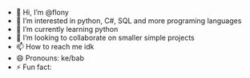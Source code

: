 - 👋 Hi, I’m @flony
- 👀 I’m interested in python, C#, SQL and more programing languages 
- 🌱 I’m currently learning python
- 💞️ I’m looking to collaborate on smaller simple projects 
- 📫 How to reach me idk
- 😄 Pronouns: ke/bab
- ⚡ Fun fact: 

<!---
flonyale/flonyale is a ✨ special ✨ repository because its `README.md` (this file) appears on your GitHub profile.
You can click the Preview link to take a look at your changes.
--->
